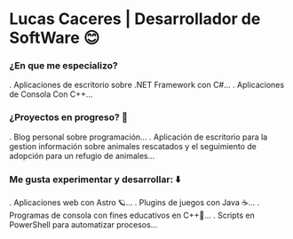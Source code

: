 # Lucas Caceres | Desarrollador de SoftWare 😊

### ¿En que me especializo?

. Aplicaciones de escritorio sobre .NET Framework con C#...
. Aplicaciones de Consola Con C++...

### ¿Proyectos en progreso? 🚀

. Blog personal sobre programación...
. Aplicación de escritorio para la gestion información sobre animales rescatados y el seguimiento de adopción para un refugio de animales...


### Me gusta experimentar y desarrollar: ⬇️

. Aplicaciones web con Astro 🪐...
. Plugins de juegos con Java ☕...
. Programas de consola con fines educativos en C++🔵...
. Scripts en PowerShell para automatizar procesos...

<!--
**Luc-CS/Luc-Cs** is a ✨ _special_ ✨ repository because its `README.md` (this file) appears on your GitHub profile.

Here are some ideas to get you started:

- 🔭 I’m currently working on ...
- 🌱 I’m currently learning ...
- 👯 I’m looking to collaborate on ...
- 🤔 I’m looking for help with ...
- 💬 Ask me about ...
- 📫 How to reach me: ...
- 😄 Pronouns: ...
- ⚡ Fun fact: ...
-->
